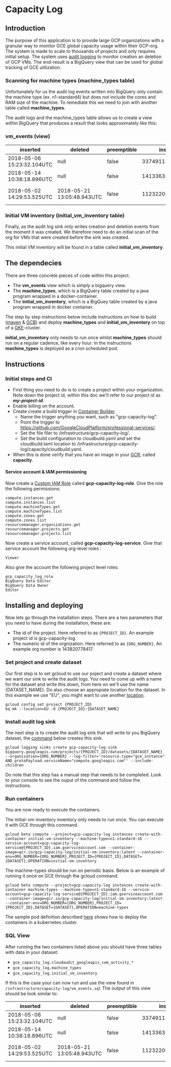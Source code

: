 # Capacity Log
## Introduction
The purpose of this application is to provide large GCP organizations with a granular way to monitor GCE global capacity usage within their GCP-org. The system is made to scale to thousands of projects and only requires initial setup. 
The system uses [audit logging](https://cloud.google.com/logging/docs/audit/) to monitor creation an deletion of GCP VMs. 
The end-result is a BigQuery view that can be used for global tracking of GCE utilization.


### Scanning for machine types (machine_types table)
Unfortunately for us the audit log events written into BigQuery only contain the machine type (ex. n1-standard4) but does not include the cores and RAM size of the machine. To remediate this we need to join with another table called **machine_types**. 

The audit logs and the machine_types table allows us to create a view within BigQuery that produces a result that looks approximately like this:

### vm_events (view)

inserted                   | deleted                    | preemptible | instance_id         | project_id       | zone             | cores | memory_mb |
---------------------------|----------------------------|-------------|---------------------|------------------|------------------|-------|-------|
2018-05-06 15:23:32.104UTC | null                       | false       | 3374911842295128859 | myorg-resource3 | us-east1-b       | 1     | 3840  | 
2018-05-14 10:38:18.896UTC | null                       | false       | 1413363994329405941 | myorg-resource1  | us-east1-b       | 1     | 3840  |	 
2018-05-02 14:29:53.525UTC | 2018-05-21 13:05:48.943UTC | false       | 1123220051332461966 | myorg-resource2  | us-central1-a    | 1     | 3840  |	 


### Initial VM inventory (initial_vm_inventory table)
Finally, as the audit log sink only writes creation and deletion events from the moment it was created. We therefore need to do an initial scan of the org for VMs that were created before the sink was created. 

This initial VM inventory will be found in a table called **initial_vm_inventory**. 

## The dependecies
There are three concrete pieces of code within this project. 

- The **vm_events** view which is simply a bigquery view. 
- The **machine_types**, which is a BigQuery table created by a java program wrapped in a docker-container. 
- The **initial_vm_inventory**, which is a BigQuey table created by a java program wrapped in docker container.

The step by step instructions below include instructions on how to build ([maven](https://maven.apache.org/) & [GCB](https://cloud.google.com/container-builder/docs/)) and deploy **machine_types** and **initial_vm_inventory** on top of a [GKE](https://cloud.google.com/kubernetes-engine/)-cluster. 

**initial_vm_inventory** only needs to run once whilst **machine_types** should run on a regular cadence, like every hour. In the instructions **machine_types** is deployed as a cron scheduled pod. 


## Instructions 

### Initial steps and CI
* First thing you need to do is to create a project within your organization. Note down the project id, within this doc we'll refer to our project id as ***my-project-id***.
* Enable billing on the account.
* Create create a build trigger in [Container Builder](https://cloud.google.com/container-builder/docs/running-builds/automate-builds). 
  * Name the trigger anything you want, such as "gcp-capacity-log". 
  * Point the trigger to https://github.com/GoogleCloudPlatform/professional-services/. 
  * Set the file filer to /infrastructure/gcp-capacity-log/. 
  * Set the build configuration to cloudbuild.yaml and set the cloudbuild.taml location to /infrastructure/gcp-capacity-log/capacity/cloudbuild.yaml. 
* When this is done verify that you have an image in your [GCR](https://cloud.google.com/container-registry/),  called **capacity**.

#### Service account & IAM permissioning
Now create a [Custom IAM Role](https://cloud.google.com/iam/docs/creating-custom-roles) called **gcp-capacity-log-role**. 
Give the role the following permissions:
```
compute.instances.get
compute.instances.list
compute.machineTypes.get
compute.machineTypes.list
compute.zones.get
compute.zones.list
resourcemanager.organizations.get
resourcemanager.projects.get
resourcemanager.projects.list
```

Now create a service account, called **gcp-capacity-log-service**. Give that service account the following org-level roles :

```
Viewer
```

Also give the account the following project level roles:
```
gcp_capacity_log_role
BigQuery Data Editor
BigQuery Data Owner
Editor
```
## Installing and deploying
Now lets go through the installation steps. There are a two parameters that you need to have during the installation, these are:

- The id of the project. Here referred to as ```{PROJECT_ID}```. An example project id is gcp-capacity-log.
- The numeric id of the orgnization. Here referred to as ```{ORG_NUMBER}```. An example org number is 143820778417.

### Set project and create dataset
Our first step is to set gcloud to use our poject and create a dataset where we want our sink to write the audit logs. You need to come up with a name for the dataset and write this down, from here on we'll use the name {DATASET_NAME}. Do also choose an appropiate location for the dataset. In this example we use "EU", you might want to use another [location](https://cloud.google.com/bigquery/docs/dataset-locations). 
```
gcloud config set project {PROJECT_ID}
bq mk --location=EU -d {PROJECT_ID}:{DATASET_NAME}
```
### Install audit log sink ###
The next step is to create the audit log sink that will write to you BigQuery dataset, the [command](https://cloud.google.com/sdk/gcloud/reference/beta/logging/sinks/create) below creates this sink.
```
gcloud logging sinks create gcp-capacity-log-sink bigquery.googleapis.com/projects/{PROJECT_ID}/datasets/{DATASET_NAME} --organization={ORG_NUMBER} --log-filter='resource.type="gce_instance" AND protoPayload.serviceName="compute.googleapis.com"' --include-children
```
Do note that this step has a manual step that needs to be completed. Look to your console to see the ouput of the command and follow the instructions. 

### Run containers
You are now ready to execute the containers. 

The initial-vm-inventory inventory only needs to run once. You can execute it with GCE through this command. 

```
gcloud beta compute --project=gcp-capacity-log instances create-with-container initial-vm-inventory --machine-type=n1-standard-16 --service-account=gcp-capacity-log-service@{PROJECT_ID}.iam.gserviceaccount.com --container-image=gcr.io/gcp-capacity-log/initial-vm-inventory:latest --container-env=ORG_NUMBER={ORG_NUMBER},PROJECT_ID={PROJECT_ID},DATASET={DATASET},OPERATION=initial-vm-inventory
```

The machine-types should be run on periodic basis. Below is an example of running it once on GCE through the gcloud command. 

```
gcloud beta compute --project=gcp-capacity-log instances create-with-container machine-types --machine-type=n1-standard-16 --service-account=gcp-capacity-log-service@{PROJECT_ID}.iam.gserviceaccount.com --container-image=gcr.io/gcp-capacity-log/initial-vm-inventory:latest --container-env=ORG_NUMBER={ORG_NUMBER},PROJECT_ID={PROJECT_ID},DATASET={DATASET},OPERATION=machine-types
```

The sample pod definition described [here](scripts/kubernetes) shows how to deploy the containers in a kubernetes cluster.

### SQL View
After running the two containers listed above you should have three tables with data in your dataset:

-  ```gce_capacity_log.cloudaudit_googleapis_com_activity_*```
-  ```gce_capacity_log.machine_types```
-  ```gce_capacity_log.initial_vm_inventory```

If this is the case your can now run and use the view found in ```/infrastructure/capacity-log/vm_events.sql```
The output of this view should be look similar to:

inserted                   | deleted                    | preemptible | instance_id         | project_id       | zone             | cores | memory_mb |
---------------------------|----------------------------|-------------|---------------------|------------------|------------------|-------|-------|
2018-05-06 15:23:32.104UTC | null                       | false       | 3374911842295128859 | myorg-resource3 | us-east1-b       | 1     | 3840  | 
2018-05-14 10:38:18.896UTC | null                       | false       | 1413363994329405941 | myorg-resource1  | us-east1-b       | 1     | 3840  |	 
2018-05-02 14:29:53.525UTC | 2018-05-21 13:05:48.943UTC | false       | 1123220051332461966 | myorg-resource2  | us-central1-a    | 1     | 3840  |	 
